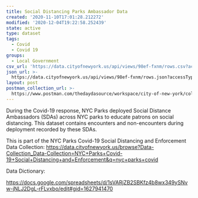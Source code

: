 ```yaml
---
title: Social Distancing Parks Ambassador Data
created: '2020-11-10T17:01:28.212272'
modified: '2020-12-04T19:22:58.252439'
state: active
type: dataset
tags:
  - Covid
  - Covid 19
groups:
  - Local Government
csv_url: 'https://data.cityofnewyork.us/api/views/98ef-fxnm/rows.csv?accessType=DOWNLOAD'
json_url: >-
  https://data.cityofnewyork.us/api/views/98ef-fxnm/rows.json?accessType=DOWNLOAD
layout: post
postman_collection_url: >-
  https://www.postman.com/thedaydasource/workspace/city-of-new-york/collection/15909983-45b12744-4477-40db-94ed-09057cacfc4c
---
```

During the Covid-19 response, NYC Parks deployed Social Distance Ambassadors (SDAs) across NYC parks to educate patrons on social distancing. This dataset contains encounters and non-encounters during deployment recorded by these SDAs.

This is part of the NYC Parks Covid-19 Social Distancing and Enforcement Data Collection: https://data.cityofnewyork.us/browse?Data-Collection_Data-Collection=NYC+Parks+Covid-19+Social+Distancing+and+Enforcement&q=nyc+parks+covid

Data Dictionary: 

https://docs.google.com/spreadsheets/d/1sVARjZB2SBKfz4b8wx349ySNvw-jNLJ2DgL-rFLvxbo/edit#gid=1627941470
